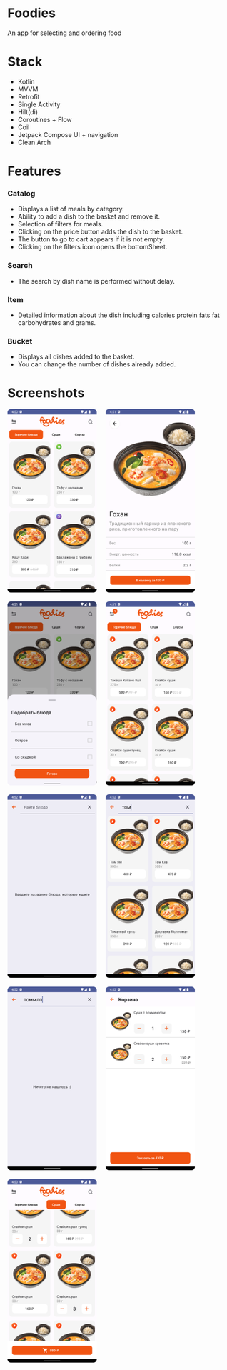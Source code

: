  # Foodies
An app for selecting and ordering food

# Stack
- Kotlin
- MVVM
- Retrofit
- Single Activity
- Hilt(di)
- Coroutines + Flow
- Coil
- Jetpack Compose UI + navigation
- Clean Arch

# Features
### Catalog
- Displays a list of meals by category.
- Ability to add a dish to the basket and remove it.
- Selection of filters for meals.
- Clicking on the price button adds the dish to the basket.
- The button to go to cart appears if it is not empty.
- Clicking on the filters icon opens the bottomSheet.
  
### Search
- The search by dish name is performed without delay.

### Item
- Detailed information about the dish including calories protein fats fat carbohydrates and grams.

### Bucket
- Displays all dishes added to the basket.
- You can change the number of dishes already added.
  

# Screenshots

<div style="display: flex; flex-wrap: wrap; gap: 20px;">
<img src="app/src/main/res/drawable/screenshot_20240820_165104.png" width="200"  alt=""/>
<img src="app/src/main/res/drawable/screenshot_20240820_165123.png" width="200"  alt=""/>
<img src="app/src/main/res/drawable/screenshot_20240820_165143.png" width="200"  alt=""/>
<img src="app/src/main/res/drawable/screenshot_20240820_165202.png" width="200"  alt=""/>
<img src="app/src/main/res/drawable/screenshot_20240820_165224.png" width="200"  alt=""/>
<img src="app/src/main/res/drawable/screenshot_20240820_165241.png" width="200"  alt=""/>
<img src="app/src/main/res/drawable/screenshot_20240820_165253.png" width="200"  alt=""/>
<img src="app/src/main/res/drawable/screenshot_20240820_165322.png" width="200"  alt=""/>
<img src="app/src/main/res/drawable/screenshot_20240820_165339.png" width="200"  alt=""/>
</div>


